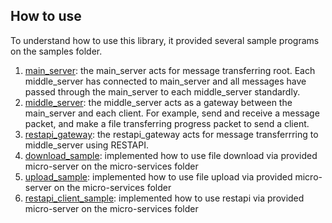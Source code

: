 ## How to use

To understand how to use this library, it provided several sample programs on the samples folder.

1. [main_server](https://github.com/kcenon/file_manager/tree/main/main_server): the main_server acts for message transferring root. Each middle_server has connected to main_server and all messages have passed through the main_server to each middle_server standardly.
2. [middle_server](https://github.com/kcenon/file_manager/tree/main/middle_server): the middle_server acts as a gateway between the main_server and each client. For example, send and receive a message packet, and make a file transferring progress packet to send a client. 
3. [restapi_gateway](https://github.com/kcenon/file_manager/tree/main/restapi_gateway): the restapi_gateway acts for message transferrring to middle_server using RESTAPI.
4. [download_sample](https://github.com/kcenon/file_manager/tree/main/download_sample): implemented how to use file download via provided micro-server on the micro-services folder
5. [upload_sample](https://github.com/kcenon/file_manager/tree/main/upload_sample): implemented how to use file upload via provided micro-server on the micro-services folder
6. [restapi_client_sample](https://github.com/kcenon/file_manager/tree/main/restapi_client_sample): implemented how to use restapi via provided micro-server on the micro-services folder
